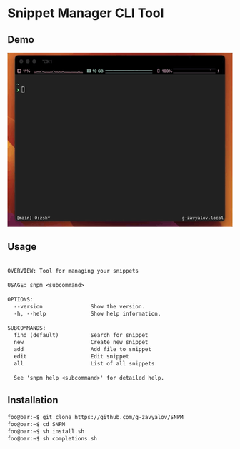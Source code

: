 # Snippet Manager CLI Tool

## Demo

![Snippet Manager Demo](demo/demo.gif)


## Usage


```console

OVERVIEW: Tool for managing your snippets

USAGE: snpm <subcommand>

OPTIONS:
  --version               Show the version.
  -h, --help              Show help information.

SUBCOMMANDS:
  find (default)          Search for snippet
  new                     Create new snippet
  add                     Add file to snippet
  edit                    Edit snippet
  all                     List of all snippets

  See 'snpm help <subcommand>' for detailed help.

```



## Installation

```console
foo@bar:~$ git clone https://github.com/g-zavyalov/SNPM
foo@bar:~$ cd SNPM
foo@bar:~$ sh install.sh
foo@bar:~$ sh completions.sh
```
